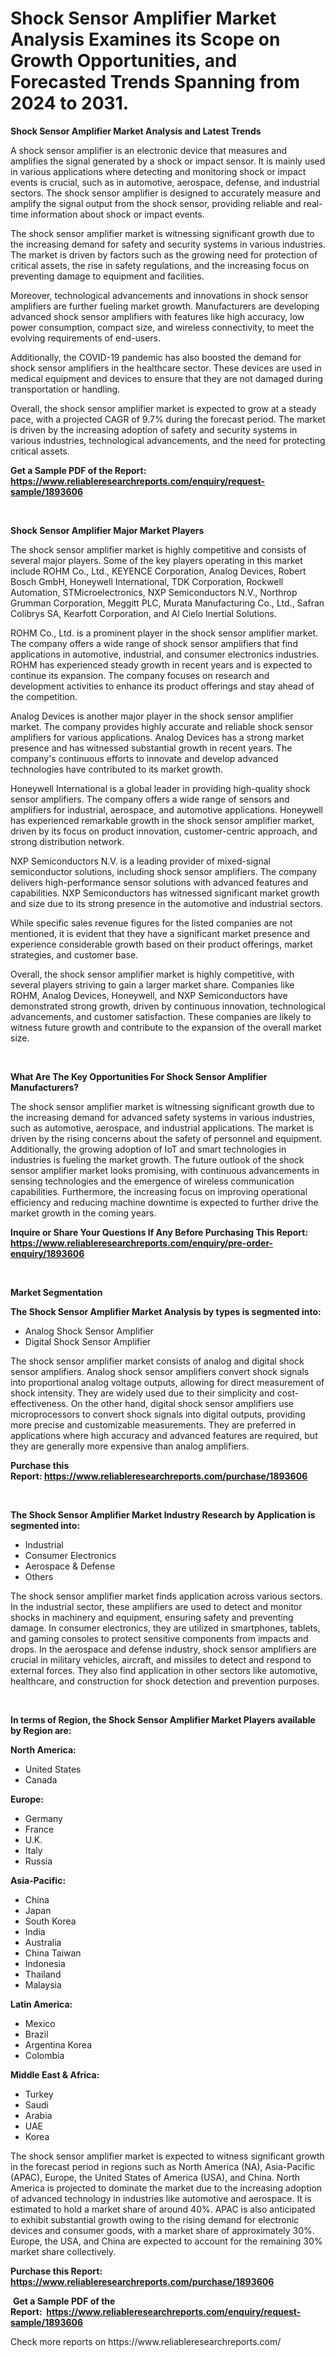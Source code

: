 <p><h1>Shock Sensor Amplifier Market Analysis Examines its Scope on Growth Opportunities, and Forecasted Trends Spanning from 2024 to 2031.</h1></p><p><strong>Shock Sensor Amplifier Market Analysis and Latest Trends</strong></p>
<p><p>A shock sensor amplifier is an electronic device that measures and amplifies the signal generated by a shock or impact sensor. It is mainly used in various applications where detecting and monitoring shock or impact events is crucial, such as in automotive, aerospace, defense, and industrial sectors. The shock sensor amplifier is designed to accurately measure and amplify the signal output from the shock sensor, providing reliable and real-time information about shock or impact events.</p><p>The shock sensor amplifier market is witnessing significant growth due to the increasing demand for safety and security systems in various industries. The market is driven by factors such as the growing need for protection of critical assets, the rise in safety regulations, and the increasing focus on preventing damage to equipment and facilities.</p><p>Moreover, technological advancements and innovations in shock sensor amplifiers are further fueling market growth. Manufacturers are developing advanced shock sensor amplifiers with features like high accuracy, low power consumption, compact size, and wireless connectivity, to meet the evolving requirements of end-users.</p><p>Additionally, the COVID-19 pandemic has also boosted the demand for shock sensor amplifiers in the healthcare sector. These devices are used in medical equipment and devices to ensure that they are not damaged during transportation or handling.</p><p>Overall, the shock sensor amplifier market is expected to grow at a steady pace, with a projected CAGR of 9.7% during the forecast period. The market is driven by the increasing adoption of safety and security systems in various industries, technological advancements, and the need for protecting critical assets.</p></p>
<p><strong>Get a Sample PDF of the Report:&nbsp; <a href="https://www.reliableresearchreports.com/enquiry/request-sample/1893606">https://www.reliableresearchreports.com/enquiry/request-sample/1893606</a></strong></p>
<p>&nbsp;</p>
<p><strong>Shock Sensor Amplifier Major Market Players</strong></p>
<p><p>The shock sensor amplifier market is highly competitive and consists of several major players. Some of the key players operating in this market include ROHM Co., Ltd., KEYENCE Corporation, Analog Devices, Robert Bosch GmbH, Honeywell International, TDK Corporation, Rockwell Automation, STMicroelectronics, NXP Semiconductors N.V., Northrop Grumman Corporation, Meggitt PLC, Murata Manufacturing Co., Ltd., Safran Colibrys SA, Kearfott Corporation, and Al Cielo Inertial Solutions.</p><p>ROHM Co., Ltd. is a prominent player in the shock sensor amplifier market. The company offers a wide range of shock sensor amplifiers that find applications in automotive, industrial, and consumer electronics industries. ROHM has experienced steady growth in recent years and is expected to continue its expansion. The company focuses on research and development activities to enhance its product offerings and stay ahead of the competition.</p><p>Analog Devices is another major player in the shock sensor amplifier market. The company provides highly accurate and reliable shock sensor amplifiers for various applications. Analog Devices has a strong market presence and has witnessed substantial growth in recent years. The company's continuous efforts to innovate and develop advanced technologies have contributed to its market growth.</p><p>Honeywell International is a global leader in providing high-quality shock sensor amplifiers. The company offers a wide range of sensors and amplifiers for industrial, aerospace, and automotive applications. Honeywell has experienced remarkable growth in the shock sensor amplifier market, driven by its focus on product innovation, customer-centric approach, and strong distribution network.</p><p>NXP Semiconductors N.V. is a leading provider of mixed-signal semiconductor solutions, including shock sensor amplifiers. The company delivers high-performance sensor solutions with advanced features and capabilities. NXP Semiconductors has witnessed significant market growth and size due to its strong presence in the automotive and industrial sectors.</p><p>While specific sales revenue figures for the listed companies are not mentioned, it is evident that they have a significant market presence and experience considerable growth based on their product offerings, market strategies, and customer base.</p><p>Overall, the shock sensor amplifier market is highly competitive, with several players striving to gain a larger market share. Companies like ROHM, Analog Devices, Honeywell, and NXP Semiconductors have demonstrated strong growth, driven by continuous innovation, technological advancements, and customer satisfaction. These companies are likely to witness future growth and contribute to the expansion of the overall market size.</p></p>
<p>&nbsp;</p>
<p><strong>What Are The Key Opportunities For Shock Sensor Amplifier Manufacturers?</strong></p>
<p><p>The shock sensor amplifier market is witnessing significant growth due to the increasing demand for advanced safety systems in various industries, such as automotive, aerospace, and industrial applications. The market is driven by the rising concerns about the safety of personnel and equipment. Additionally, the growing adoption of IoT and smart technologies in industries is fueling the market growth. The future outlook of the shock sensor amplifier market looks promising, with continuous advancements in sensing technologies and the emergence of wireless communication capabilities. Furthermore, the increasing focus on improving operational efficiency and reducing machine downtime is expected to further drive the market growth in the coming years.</p></p>
<p><strong>Inquire or Share Your Questions If Any Before Purchasing This Report: <a href="https://www.reliableresearchreports.com/enquiry/pre-order-enquiry/1893606">https://www.reliableresearchreports.com/enquiry/pre-order-enquiry/1893606</a></strong></p>
<p>&nbsp;</p>
<p><strong>Market Segmentation</strong></p>
<p><strong>The Shock Sensor Amplifier Market Analysis by types is segmented into:</strong></p>
<p><ul><li>Analog Shock Sensor Amplifier</li><li>Digital Shock Sensor Amplifier</li></ul></p>
<p><p>The shock sensor amplifier market consists of analog and digital shock sensor amplifiers. Analog shock sensor amplifiers convert shock signals into proportional analog voltage outputs, allowing for direct measurement of shock intensity. They are widely used due to their simplicity and cost-effectiveness. On the other hand, digital shock sensor amplifiers use microprocessors to convert shock signals into digital outputs, providing more precise and customizable measurements. They are preferred in applications where high accuracy and advanced features are required, but they are generally more expensive than analog amplifiers.</p></p>
<p><strong>Purchase this Report:&nbsp;<a href="https://www.reliableresearchreports.com/purchase/1893606">https://www.reliableresearchreports.com/purchase/1893606</a></strong></p>
<p>&nbsp;</p>
<p><strong>The Shock Sensor Amplifier Market Industry Research by Application is segmented into:</strong></p>
<p><ul><li>Industrial</li><li>Consumer Electronics</li><li>Aerospace & Defense</li><li>Others</li></ul></p>
<p><p>The shock sensor amplifier market finds application across various sectors. In the industrial sector, these amplifiers are used to detect and monitor shocks in machinery and equipment, ensuring safety and preventing damage. In consumer electronics, they are utilized in smartphones, tablets, and gaming consoles to protect sensitive components from impacts and drops. In the aerospace and defense industry, shock sensor amplifiers are crucial in military vehicles, aircraft, and missiles to detect and respond to external forces. They also find application in other sectors like automotive, healthcare, and construction for shock detection and prevention purposes.</p></p>
<p>&nbsp;</p>
<p><strong>In terms of Region, the Shock Sensor Amplifier Market Players available by Region are:</strong></p>
<p>
    <p> <strong> North America: </strong>
        <ul>
            <li>United States</li>
            <li>Canada</li>
        </ul>
        </p> 
    <p> <strong> Europe: </strong>
        <ul>
            <li>Germany</li>
            <li>France</li>
            <li>U.K.</li>
            <li>Italy</li>
            <li>Russia</li>
        </ul>
        </p> 
    <p> <strong> Asia-Pacific: </strong>
        <ul>
            <li>China</li>
            <li>Japan</li>
            <li>South Korea</li>
            <li>India</li>
            <li>Australia</li>
            <li>China Taiwan</li>
            <li>Indonesia</li>
            <li>Thailand</li>
            <li>Malaysia</li>
        </ul>
        </p> 
    <p> <strong> Latin America: </strong>
        <ul>
            <li>Mexico</li>
            <li>Brazil</li>
            <li>Argentina Korea</li>
            <li>Colombia</li>
        </ul>
        </p> 
    <p> <strong> Middle East & Africa: </strong>
        <ul>
            <li>Turkey</li>
            <li>Saudi</li>
            <li>Arabia</li>
            <li>UAE</li>
            <li>Korea</li>
        </ul>
    </p>
    </p>
<p><p>The shock sensor amplifier market is expected to witness significant growth in the forecast period in regions such as North America (NA), Asia-Pacific (APAC), Europe, the United States of America (USA), and China. North America is projected to dominate the market due to the increasing adoption of advanced technology in industries like automotive and aerospace. It is estimated to hold a market share of around 40%. APAC is also anticipated to exhibit substantial growth owing to the rising demand for electronic devices and consumer goods, with a market share of approximately 30%. Europe, the USA, and China are expected to account for the remaining 30% market share collectively.</p></p>
<p><strong>Purchase this Report: <a href="https://www.reliableresearchreports.com/purchase/1893606">https://www.reliableresearchreports.com/purchase/1893606</a></strong></p>
<p>&nbsp;<strong>Get a Sample PDF of the Report:&nbsp;&nbsp;<a href="https://www.reliableresearchreports.com/enquiry/request-sample/1893606">https://www.reliableresearchreports.com/enquiry/request-sample/1893606</a></strong></p>
<p><strong></strong></p>
<p>Check more reports on https://www.reliableresearchreports.com/</p>